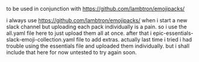 to be used in conjunction with https://github.com/lambtron/emojipacks/

i always use https://github.com/lambtron/emojipacks/ when i start a new slack channel but uploading each pack individually is a pain.  so i use the all.yaml file here to just upload them all at once.  after that i epic-essentials-slack-emoji-collection.yaml file to add extras.  actually last time i tried i had trouble using the essentials file and uploaded them individually.  but i shall include that here for now untested to try again soon.
